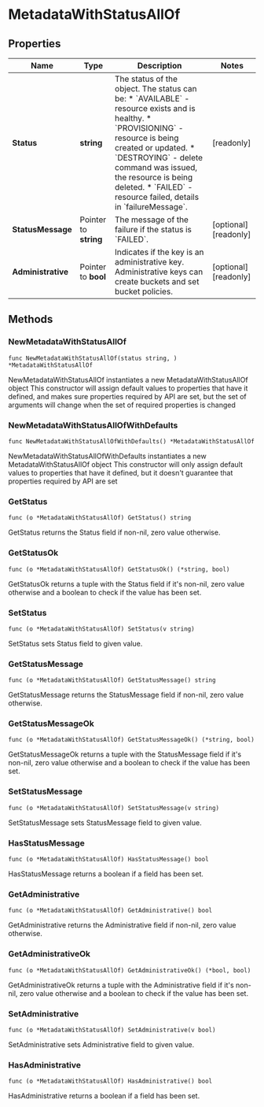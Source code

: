 # MetadataWithStatusAllOf

## Properties

|Name | Type | Description | Notes|
|------------ | ------------- | ------------- | -------------|
|**Status** | **string** | The status of the object. The status can be: * &#x60;AVAILABLE&#x60; - resource exists and is healthy. * &#x60;PROVISIONING&#x60; - resource is being created or updated. * &#x60;DESTROYING&#x60; - delete command was issued, the resource is being deleted. * &#x60;FAILED&#x60; - resource failed, details in &#x60;failureMessage&#x60;.  | [readonly] |
|**StatusMessage** | Pointer to **string** | The message of the failure if the status is &#x60;FAILED&#x60;.  | [optional] [readonly] |
|**Administrative** | Pointer to **bool** | Indicates if the key is an administrative key. Administrative keys can create buckets and set bucket policies.  | [optional] [readonly] |

## Methods

### NewMetadataWithStatusAllOf

`func NewMetadataWithStatusAllOf(status string, ) *MetadataWithStatusAllOf`

NewMetadataWithStatusAllOf instantiates a new MetadataWithStatusAllOf object
This constructor will assign default values to properties that have it defined,
and makes sure properties required by API are set, but the set of arguments
will change when the set of required properties is changed

### NewMetadataWithStatusAllOfWithDefaults

`func NewMetadataWithStatusAllOfWithDefaults() *MetadataWithStatusAllOf`

NewMetadataWithStatusAllOfWithDefaults instantiates a new MetadataWithStatusAllOf object
This constructor will only assign default values to properties that have it defined,
but it doesn't guarantee that properties required by API are set

### GetStatus

`func (o *MetadataWithStatusAllOf) GetStatus() string`

GetStatus returns the Status field if non-nil, zero value otherwise.

### GetStatusOk

`func (o *MetadataWithStatusAllOf) GetStatusOk() (*string, bool)`

GetStatusOk returns a tuple with the Status field if it's non-nil, zero value otherwise
and a boolean to check if the value has been set.

### SetStatus

`func (o *MetadataWithStatusAllOf) SetStatus(v string)`

SetStatus sets Status field to given value.


### GetStatusMessage

`func (o *MetadataWithStatusAllOf) GetStatusMessage() string`

GetStatusMessage returns the StatusMessage field if non-nil, zero value otherwise.

### GetStatusMessageOk

`func (o *MetadataWithStatusAllOf) GetStatusMessageOk() (*string, bool)`

GetStatusMessageOk returns a tuple with the StatusMessage field if it's non-nil, zero value otherwise
and a boolean to check if the value has been set.

### SetStatusMessage

`func (o *MetadataWithStatusAllOf) SetStatusMessage(v string)`

SetStatusMessage sets StatusMessage field to given value.

### HasStatusMessage

`func (o *MetadataWithStatusAllOf) HasStatusMessage() bool`

HasStatusMessage returns a boolean if a field has been set.

### GetAdministrative

`func (o *MetadataWithStatusAllOf) GetAdministrative() bool`

GetAdministrative returns the Administrative field if non-nil, zero value otherwise.

### GetAdministrativeOk

`func (o *MetadataWithStatusAllOf) GetAdministrativeOk() (*bool, bool)`

GetAdministrativeOk returns a tuple with the Administrative field if it's non-nil, zero value otherwise
and a boolean to check if the value has been set.

### SetAdministrative

`func (o *MetadataWithStatusAllOf) SetAdministrative(v bool)`

SetAdministrative sets Administrative field to given value.

### HasAdministrative

`func (o *MetadataWithStatusAllOf) HasAdministrative() bool`

HasAdministrative returns a boolean if a field has been set.


